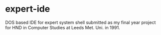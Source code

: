 expert-ide
==========

DOS based IDE for expert system shell submitted as my final year project for HND in Computer Studies at Leeds Met. Uni. in 1991.